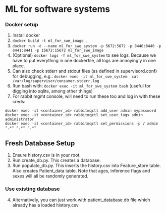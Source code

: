 # ML for software systems

### Docker setup
1. Install docker
2. `docker build -t ml_for_swe_image .`
3. `docker run -d --name ml_for_swe_system -p 5672:5672 -p 8440:8440 -p 8441:8441 -p 15672:15672 ml_for_swe_image`
4. (Optional) `docker logs -f ml_for_swe_system` to see logs. Because we have to put everything in one dockerfile, all logs are annoyingly in one place.
5. Can also check stderr and stdout files (as defined in supervisord.conf) for debugging, e.g.: `docker exec -it ml_for_swe_system  cat /var/log/supervisor/consumer.stderr.log`
6. Run bash with: `docker exec -it ml_for_swe_system bash` (useful for digging into sqlite, among other things)
7. For rabbit mgmt console, will need to run these too and log in with these creds:
```
docker exec -it <container_id> rabbitmqctl add_user admin mypassword
docker exec -it <container_id> rabbitmqctl set_user_tags admin administrator
docker exec -it <container_id> rabbitmqctl set_permissions -p / admin ".*" ".*" ".*"
```


## Fresh Database Setup
1. Ensure history.csv is in your root.
2. Run create_db.py. This creates a database.
3. Run populate_db.py. This inserts the history.csv into Feature_store table. Also creates Patient_data table.
Note that ages, inference flags and sexes will all be randomly generated.

### Use existing database
4. Alternatively, you can just work with patient_database.db file which already has a loaded history.csv
